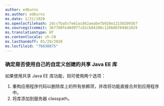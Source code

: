 ```yaml
---
author: edburns
ms.author: edburns
ms.date: 1/21/2020
ms.openlocfilehash: 2dccfba5cfe61ac862aeabe7b928e121502093b7
ms.sourcegitcommit: 367780fe48d977c82cb84208c128b0bf694b1029
ms.translationtype: HT
ms.contentlocale: zh-CN
ms.lasthandoff: 01/29/2020
ms.locfileid: "76830875"
---
```

### <a name="determine-whether-you-are-using-your-own-custom-created-shared-java-ee-libraries"></a>确定是否使用自己的自定义创建的共享 Java EE 库

如果使用共享 Java EE 库功能，则可使用两个选项：

1. 重构应用程序代码以删除库上的所有依赖项，并改将功能直接合并到应用程序中。
2. 将库添加到服务器 classpath。
